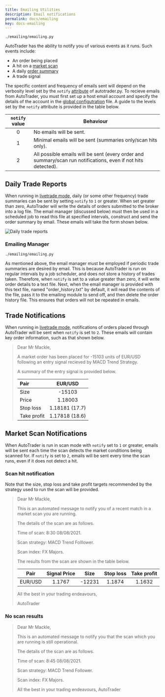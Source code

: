 ```yaml
---
title: Emailing Utilities
description: Email notifications
permalink: docs/emailing
key: docs-emailing
---
```


`./emailing/emailing.py`

AutoTrader has the ability to notify you of various events as it runs. Such events include:
- An order being placed
- A hit on a [market scan](autotrader#market-scan-notifications)
- A daily [order summary](autotrader#order-summary)
- A trade signal

The specific content and frequency of emails sent will depend on the verbosity level set by the `notify` 
[attribute](autotrader#autotrader-attributes) of autotrader.py. To recieve emails from AutoTrader, you must first set up 
a host email account and specify the details of the account in the [global configutration](configuration#global-config) file.
A guide to the levels set by the `notify` attribute is provided in the table below.


|  `notify` value | Behaviour                                                   |
| :-------------: | ----------------------------------------------------------- |
|        0        | No emails will be sent.                                     |
|        1        | Minimal emails will be sent (summaries only/scan hits only).|
|        2        | All possible emails will be sent (every order and summary/scan run notifications, even if not hits detected). |




## Daily Trade Reports
When running in [livetrade mode](autotrader#livetrade-mode), daily (or some other frequency) trade summaries can be sent by setting
`notify` to `1` or greater. When set greater than zero, AutoTrader will write the details of orders submitted to the broker into a 
log file. The email manager (discussed below) must then be used in a scheduled job to read this file at specified intervals, construct 
and send the order summary by email. These emails will take the form shown below.

![Daily trade reports](/AutoTrader/assets/images/order-summary.jpg "Daily trade reports")


### Emailing Manager
`./emailing/emailing.py`

As mentioned above, the email manager must be employed if periodic trade summaries are desired by email. This is because AutoTrader is 
run on regular intervals by a job scheduler, and does not store a history of trades taken. Therefore, when `notify` is set to a value
greater than zero, it will write order details to a text file. Next, when the email manager is provided with this text file, 
named "order_history.txt" by default, it will read the contents of the file, pass it to the emailing module to send off, and then delete 
the order history file. This ensures that orders will not be repeated in emails.


## Trade Notifications
When running in [livetrade mode](autotrader#livetrade-mode), notifications of orders placed through AutoTrader will be sent 
when `notify` is set to `2`. These emails will contain key order information, such as that shown below.

> Dear Mr Mackle,
>
> A market order has been placed for -15103 units of EUR/USD following an entry signal recieved 
> by MACD Trend Strategy.
>
> A summary of the entry signal is provided below.
>
> | Pair        | EUR/USD        |
> | :---------- |:-------------: |
> | Size        | -15103         |
> | Price       | 1.18003        |
> | Stop loss   | 1.18181 (17.7) |
> | Take profit | 1.17818 (18.6) |



## Market Scan Notifications
When AutoTrader is run in scan mode with `notify` set to `1` or greater, emails will be sent each time the scan detects the market 
conditions being scanned for. If `notify` is set to `2`, emails will be sent every time the scan runs, even if it does not detect a hit.


### Scan hit notification
Note that the size, stop loss and take profit targets recommended by the strategy used to run the scan will be provided. 

> Dear Mr Mackle,
>
> This is an automated message to notify you of
> a recent match in a market scan you are running.  
>
> The details of the scan are as follows.
>
>   Time of scan: 8:30 08/08/2021.
>
>   Scan strategy: MACD Trend Folllower.
>
>   Scan index: FX Majors.
>
>
> The results from the scan are shown in the table below.
> 
> | Pair | Signal Price | Size | Stop loss | Take profit |
> |:----:|:------------:|:----:|:---------:|:-----------:|
> |EUR/USD|1.1767|-12231|1.1874|1.1632|
> 
> All the best in your trading endeavours,
>
> AutoTrader


### No scan results

> Dear Mr Mackle,
>
> This is an automated message to notify you 
> that the scan which you are running is still operational.
>
> The details of the scan are as follows.
>
>   Time of scan: 8:45 08/08/2021.
>
>   Scan strategy: MACD Trend Follower.
>
>   Scan index: FX Majors.
>
>
> All the best in your trading endeavours,
> AutoTrader










